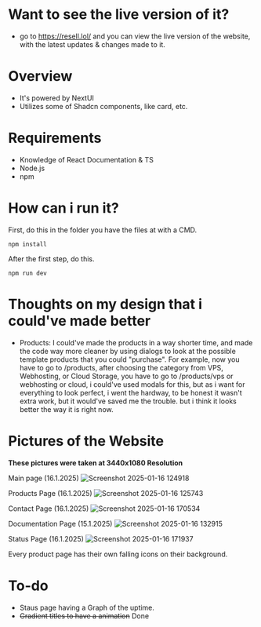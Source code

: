 # Want to see the live version of it?
- go to https://resell.lol/ and you can view the live version of the website, with the latest updates & changes made to it.

# Overview

- It's powered by NextUI
- Utilizes some of Shadcn components, like card, etc.

# Requirements

- Knowledge of React Documentation & TS
- Node.js
- npm

# How can i run it?

First, do this in the folder you have the files at with a CMD. 
```
npm install
```

After the first step, do this.
```
npm run dev
```

# Thoughts on my design that i could've made better


- Products: I could've made the products in a way shorter time, and made the code way more cleaner by using dialogs to look at the possible template products that you could "purchase". For example, now you have to go to /products, after choosing the category from VPS, Webhosting, or Cloud Storage, you have to go to /products/vps or webhosting or cloud, i could've used modals for this, but as i want for everything to look perfect, i went the hardway, to be honest it wasn't extra work, but it would've saved me the trouble. but i think it looks better the way it is right now.

# Pictures of the Website

**These pictures were taken at 3440x1080 Resolution**

Main page (16.1.2025)
![Screenshot 2025-01-16 124918](https://github.com/user-attachments/assets/20065800-4661-41c3-b425-c9e6a51357e5)

Products Page (16.1.2025)
![Screenshot 2025-01-16 125743](https://github.com/user-attachments/assets/435ca44a-57ec-4f79-ab8a-3d63f80a9f6a)

Contact Page (16.1.2025)
![Screenshot 2025-01-16 170534](https://github.com/user-attachments/assets/f3c8ae9b-7cc7-49db-bd2e-c4a69ae11ba9)

Documentation Page (15.1.2025)
![Screenshot 2025-01-16 132915](https://github.com/user-attachments/assets/b583313f-3b2c-4f6b-9639-ed627be6e802)

Status Page (16.1.2025)
![Screenshot 2025-01-16 171937](https://github.com/user-attachments/assets/cb18b5ef-9317-4f23-a4cd-aea00e36aa4c)


Every product page has their own falling icons on their background.

# To-do

- Staus page having a Graph of the uptime.
- ~~Gradient titles to have a animation~~ Done
